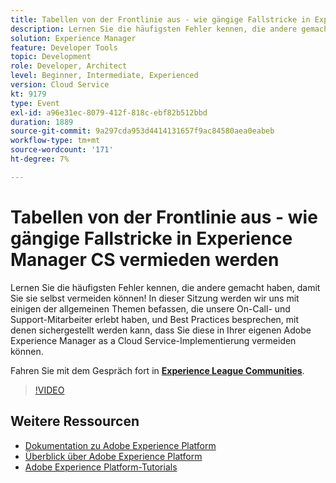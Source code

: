 ```yaml
---
title: Tabellen von der Frontlinie aus - wie gängige Fallstricke in Experience Manager CS vermieden werden
description: Lernen Sie die häufigsten Fehler kennen, die andere gemacht haben, damit Sie sie selbst vermeiden können! In dieser Sitzung werden wir uns mit einigen der allgemeinen Themen befassen, die unsere On-Call- und Support-Mitarbeiter erlebt haben, und Best Practices besprechen, mit denen sichergestellt werden kann, dass Sie diese in Ihrer eigenen Adobe Experience Manager as a Cloud Service-Implementierung vermeiden können.
solution: Experience Manager
feature: Developer Tools
topic: Development
role: Developer, Architect
level: Beginner, Intermediate, Experienced
version: Cloud Service
kt: 9179
type: Event
exl-id: a96e31ec-8079-412f-818c-ebf82b512bbd
duration: 1889
source-git-commit: 9a297cda953d4414131657f9ac84580aea0eabeb
workflow-type: tm+mt
source-wordcount: '171'
ht-degree: 7%

---
```


# Tabellen von der Frontlinie aus - wie gängige Fallstricke in Experience Manager CS vermieden werden

Lernen Sie die häufigsten Fehler kennen, die andere gemacht haben, damit Sie sie selbst vermeiden können! In dieser Sitzung werden wir uns mit einigen der allgemeinen Themen befassen, die unsere On-Call- und Support-Mitarbeiter erlebt haben, und Best Practices besprechen, mit denen sichergestellt werden kann, dass Sie diese in Ihrer eigenen Adobe Experience Manager as a Cloud Service-Implementierung vermeiden können.

Fahren Sie mit dem Gespräch fort in **[Experience League Communities](https://adobe.ly/3kLQK3j)**.

>[!VIDEO](https://video.tv.adobe.com/v/337852/?quality=12&learn=on&hidetitle=true)

## Weitere Ressourcen

- [Dokumentation zu Adobe Experience Platform](https://experienceleague.adobe.com/docs/experience-platform.html?lang=de)
- [Überblick über Adobe Experience Platform](https://experienceleague.adobe.com/docs/experience-platform/landing/home.html?lang=de)
- [Adobe Experience Platform-Tutorials](https://experienceleague.adobe.com/docs/platform-learn/tutorials/overview.html?lang=de)

